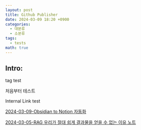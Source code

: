```yaml
---  
layout: post  
title: Github Publisher  
date: 2024-03-09 18:20 +0900  
categories:  
  - 대분류  
  - 소분류  
tags:  
  - tests  
math: true  
---  
```

  
## Intro:   
  
tag test  
  
  
  
처음부터 테스트  
  
Internal Link test  
  
[2024-03-09-Obsidian to Notion 자동화](./2024-03-09-Obsidian%20to%20Notion%20%EC%9E%90%EB%8F%99%ED%99%94.md)  
  
[2024-03-05-RAG 우리가 절대 쉽게 결과물을 얻을 수 없는 이유 노트](./2024-03-05-RAG%20%EC%9A%B0%EB%A6%AC%EA%B0%80%20%EC%A0%88%EB%8C%80%20%EC%89%BD%EA%B2%8C%20%EA%B2%B0%EA%B3%BC%EB%AC%BC%EC%9D%84%20%EC%96%BB%EC%9D%84%20%EC%88%98%20%EC%97%86%EB%8A%94%20%EC%9D%B4%EC%9C%A0%20%EB%85%B8%ED%8A%B8.md)  
  
